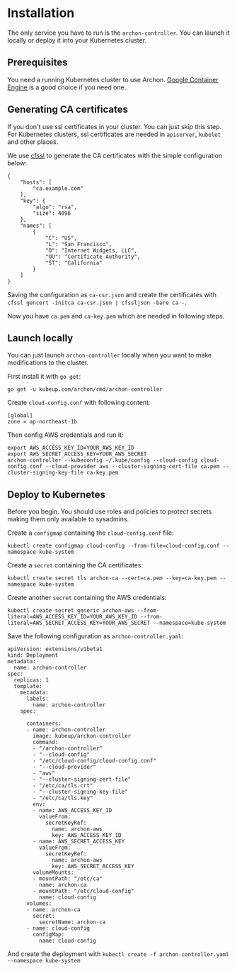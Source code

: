 Installation
============

The only service you have to run is the `archon-controller`. You can launch it
locally or deploy it into your Kubernetes cluster.

Prerequisites
-------------

You need a running Kubernetes cluster to use Archon. [Google Container Engine]
is a good choice if you need one.

Generating CA certificates
--------------------------

If you don't use ssl certificates in your cluster. You can just skip this step.
For Kubernetes clusters, ssl certificates are needed in `apiserver`, `kubelet`
and other places.

We use [cfssl] to generate the CA certificates with the simple configuration below:

```
{
	"hosts": [
		"ca.example.com"
	],
	"key": {
		"algo": "rsa",
		"size": 4096
	},
	"names": [
		{
			"C": "US",
			"L": "San Francisco",
			"O": "Internet Widgets, LLC",
			"OU": "Certificate Authority",
			"ST": "California"
		}
	]
}
```

Saving the configuration as `ca-csr.json` and create the certificates with
`cfssl gencert -initca ca-csr.json | cfssljson -bare ca -`.

Now you have `ca.pem` and `ca-key.pem` which are needed in following steps.

Launch locally
--------------

You can just launch `archon-controller` locally when you want to make modifications
to the cluster.

First install it with `go get`:

```
go get -u kubeup.com/archon/cmd/archon-controller
```

Create `cloud-config.conf` with following content:

```
[global]
zone = ap-northeast-1b
```

Then config AWS credentials and run it:

```
export AWS_ACCESS_KEY_ID=YOUR_AWS_KEY_ID
export AWS_SECRET_ACCESS_KEY=YOUR_AWS_SECRET
archon-controller --kubeconfig ~/.kube/config --cloud-config cloud-config.conf --cloud-provider aws --cluster-signing-cert-file ca.pem --cluster-signing-key-file ca-key.pem
```

Deploy to Kubernetes
--------------------

Before you begin. You should use roles and policies to protect secrets making them
only available to sysadmins.

Create a `configmap` containing the `cloud-config.conf` file:

```
kubectl create configmap cloud-config --from-file=cloud-config.conf --namespace kube-system
```

Create a `secret` containing the CA certificates:

```
kubectl create secret tls archon-ca --cert=ca.pem --key=ca-key.pem --namespace kube-system
```

Create another `secret` containing the AWS credentials:

```
kubectl create secret generic archon-aws --from-literal=AWS_ACCESS_KEY_ID=YOUR_AWS_KEY_ID --from-literal=AWS_SECRET_ACCESS_KEY=YOUR_AWS_SECRET --namespace=kube-system
```

Save the following configuration as `archon-controller.yaml`:

```
apiVersion: extensions/v1beta1
kind: Deployment
metadata:
  name: archon-controller
spec:
  replicas: 1
  template:
    metadata:
      labels:
        name: archon-controller
    spec:

      containers:
      - name: archon-controller
        image: kubeup/archon-controller
        command:
        - "/archon-controller"
        - "--cloud-config"
        - "/etc/cloud-config/cloud-config.conf"
        - "--cloud-provider"
        - "aws"
        - "--cluster-signing-cert-file"
        - "/etc/ca/tls.crt"
        - "--cluster-signing-key-file"
        - "/etc/ca/tls.key"
        env:
        - name: AWS_ACCESS_KEY_ID
          valueFrom:
            secretKeyRef:
              name: archon-aws
              key: AWS_ACCESS_KEY_ID
        - name: AWS_SECRET_ACCESS_KEY
          valueFrom:
            secretKeyRef:
              name: archon-aws
              key: AWS_SECRET_ACCESS_KEY
        volumeMounts:
        - mountPath: "/etc/ca"
          name: archon-ca
        - mountPath: "/etc/cloud-config"
          name: cloud-config
      volumes:
      - name: archon-ca
        secret:
          secretName: archon-ca
      - name: cloud-config
        configMap:
          name: cloud-config
```

And create the deployment with `kubectl create -f archon-controller.yaml --namespace kube-system`

[Google Container Engine]: https://cloud.google.com/container-engine/
[cfssl]: https://github.com/cloudflare/cfssl
